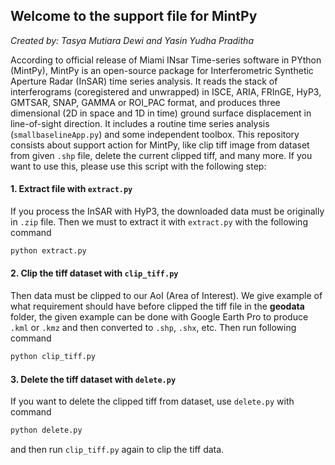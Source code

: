 ## Welcome to the support file for MintPy
_Created by: Tasya Mutiara Dewi and Yasin Yudha Praditha_

According to official release of Miami INsar Time-series software in PYthon (MintPy), MintPy is an open-source package for Interferometric Synthetic Aperture Radar (InSAR) time series analysis. It reads the stack of interferograms (coregistered and unwrapped) in ISCE, ARIA, FRInGE, HyP3, GMTSAR, SNAP, GAMMA or ROI_PAC format, and produces three dimensional (2D in space and 1D in time) ground surface displacement in line-of-sight direction. It includes a routine time series analysis (`smallbaselineApp.py`) and some independent toolbox. This repository consists about support action for MintPy, like clip tiff image from dataset from given `.shp` file, delete the current clipped tiff, and many more. If you want to use this, please use this script with the following step:

#### 1. Extract file with `extract.py`
If you process the InSAR with HyP3, the downloaded data must be originally in `.zip` file. Then we must to extract it with `extract.py` with the following command
```bash
python extract.py
```
#### 2. Clip the tiff dataset with `clip_tiff.py`
Then data must be clipped to our AoI (Area of Interest). We give example of what requirement should have before clipped the tiff file in the **geodata** folder, the given example can be done with Google Earth Pro to produce `.kml` or `.kmz` and then converted to `.shp`, `.shx`, etc. Then run following command
```bash
python clip_tiff.py
```
#### 3. Delete the tiff dataset with `delete.py`
If you want to delete the clipped tiff from dataset, use `delete.py` with command
```python
python delete.py
```
and then run `clip_tiff.py` again to clip the tiff data.
